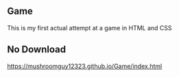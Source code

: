 ## Game
This is my first actual attempt at a game in HTML and CSS
## No Download
https://mushroomguy12323.github.io/Game/index.html
